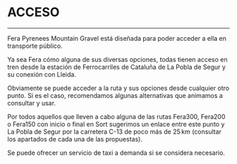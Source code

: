 # ACCESO

---

Fera Pyrenees Mountain Gravel está diseñada para poder acceder a ella en transporte público.

Ya sea Fera cómo alguna de sus diversas opciones, todas tienen acceso en tren desde la estación de Ferrocarriles de Cataluña de La Pobla de Segur y su conexión con Lleida.

Obviamente se puede acceder a la ruta y sus opciones desde cualquier otro punto. Si es el caso, recomendamos algunas alternativas que animamos a consultar y usar.

Por todos aquellos que lleven a cabo alguna de las rutas Fera300, Fera200 o Fera150 con inicio o final en Sort sugerimos un enlace entre este punto y La Pobla de Segur por la carretera C-13 de poco más de 25 km (consultar los apartados de cada una de las propuestas).

Se puede ofrecer un servicio de taxi a demanda si se considera necesario.
